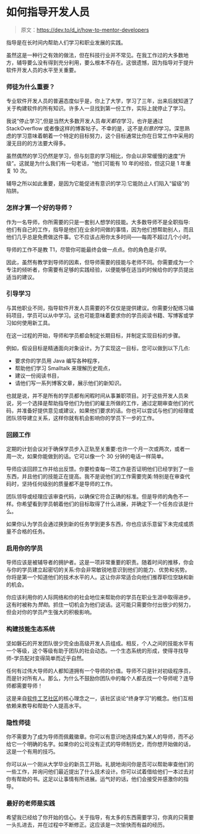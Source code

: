 # 如何指导开发人员

> 原文：<https://dev.to/d_ir/how-to-mentor-developers>

指导是在长时间内帮助人们学习和职业发展的实践。

虽然这是一种行之有效的做法，但在科技行业并不常见。在我工作过的大多数地方，辅导要么没有得到充分利用，要么根本不存在。这很遗憾，因为指导对于提升软件开发人员的水平至关重要。

### 师徒为什么重要？

专业软件开发人员的普遍态度似乎是，你上了大学，学习了三年，出来后就知道了关于构建软件的所有知识。许多人一旦找到第一份工作，实际上就停止了学习。

我说“停止学习”,但是当然大多数开发人员*每天都在*学习，也许是通过 StackOverflow 或者像这样的博客帖子。不幸的是，这不是*刻意的*学习。深思熟虑的学习意味着朝着一个特定的目标努力，这个目标通常比你在日常工作中采用的漫无目的的方法要大得多。

虽然偶然的学习仍然是学习，但与刻意的学习相比，你会以非常缓慢的速度“升级”。这就是为什么我们有一句老话，“他们可能有 10 年的经验，但这只是 1 年重复 10 次。

辅导之所以如此重要，是因为它能促进有意识的学习:它能防止人们陷入“留级”的陷阱。

### 怎样才算一个好的导师？

作为一名导师，你所需要的只是一套别人想学的技能。大多数导师不是全职指导:他们有自己的工作，指导是他们在业余时间做的事情，因为他们想帮助别人，而且他们几乎总是免费做这件事。它不应该占用你太多时间——每周不超过几个小时。

导师的工作不是教 T1，尽管你可能最终会做一点点。你的角色是*引导*。

因此，虽然有教学到导师的因素，但导师需要的技能与老师不同。你需要成为一个专注的倾听者，你需要有足够的实践经验，以便能够在适当的时候给你的学员提出适当的建议。

### 引导学习

与其他职业不同，指导软件开发人员需要的不仅仅是提供建议。你需要分配练习编码项目，学员可以从中学习。这也可能意味着要求你的学员阅读书籍、写博客或学习如何使用新工具。

在这一过程的开始，导师和学员都会制定长期目标，并制定实现目标的步骤。

例如，假设目标是精通面向对象设计。为了实现这一目标，您可以做到以下几点:

*   要求你的学员用 Java 编写各种程序，
*   帮助他们学习 Smalltalk 来理解历史观点，
*   建议一份阅读书目，
*   请他们写一系列博客文章，展示他们的新知识。

也就是说，并不是所有的学员都有闲暇时间从事兼职项目。对于这些开发人员来说，另一个选择是帮助指导他们为他们的雇主所做的工作，通过定期审查他们的代码，并准备好提供意见或建议，如果他们要求的话。你也可以尝试与他们的经理或团队领导建立关系，这样你就有机会影响你的学员下一步的工作。

### 回顾工作

定期的计划会议对于确保学员步入正轨至关重要:也许一个月一次或两次，或者一周一次，如果你能做到的话。它可以像一个 30 分钟的电话一样简单。

导师应该回顾工作并给出反馈。你要检查每一项工作是否证明他们已经学到了一些东西，并且他们的技能正在提高。我不是说他们的工作需要完美:特别是在审查代码时，坚持任何级别的质量都不是导师的工作。

团队领导或经理应该审查代码，以确保它符合正确的标准。但是导师的角色不一样。你希望看到学员朝着他们的目标取得了什么进展，并确定下一个任务应该是什么。

如果你认为学员会通过换到新的任务学到更多东西，你也应该乐意留下未完成或质量不合格的任务。

### 启用你的学员

导师应该是被辅导者的拥护者。这是一项非常重要的职责。随着时间的推移，你会与你的学员建立起密切的关系:你会非常敏锐地意识到他们的能力、优势和劣势。你将是第一个知道他们的技术水平的人。这让你非常适合向他们推荐职位空缺和新的机会。

你应该利用你的人际网络和你的社会地位来帮助你的学员在职业生涯中取得进步。这有时被称为*赞助*。抓住一切机会为他们说话。这可能只需要你付出很少的努力，但会对你的学员产生强大的积极影响。

### 构建技能生态系统

坚如磐石的开发团队很少完全由高级开发人员组成。相反，个人之间的技能水平有一个等级，这个等级有助于团队的社会动态。一个生态系统的形成，使得寻找导师-学员配对变得简单而近乎自然。

任何有过伟大导师的人都知道拥有一个导师的价值。导师不只是针对初级程序员，而是针对所有人。那么，为什么不鼓励你团队中的每个人都去找一个导师呢？连导师都需要导师！

这是来自[软件工艺社区](http://www.softwarecrafters.org)的核心理念之一，该社区谈论“终身学习”的概念。他们互相依赖来教导和帮助个人提高水平。

### 隐性师徒

你不需要为了成为导师而佩戴徽章。你可以有意识地选择成为某人的导师，而不必给它一个明确的名字。如果你的公司没有正式的导师制历史，而你想开始做的话，这是一个有用的技巧。

你可以从一个刚从大学毕业的新员工开始。礼貌地询问你是否可以帮助审查他们的一些工作，并询问他们最近提出了什么技术设计。你可以试着借给他们一本过去对你有帮助的书。这足以让事情有所进展。运气好的话，他们会接受并感激你的指导。

### 最好的老师是实践

希望我已经给了你开始的信心。关于指导，有太多的东西需要学习，你真的只需要一头扎进去，并在过程中不断修正。这应该是一次愉快而有益的经历。